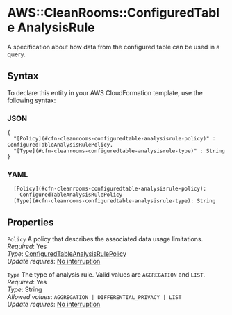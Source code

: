 # AWS::CleanRooms::ConfiguredTable AnalysisRule<a name="aws-properties-cleanrooms-configuredtable-analysisrule"></a>

A specification about how data from the configured table can be used in a query\.

## Syntax<a name="aws-properties-cleanrooms-configuredtable-analysisrule-syntax"></a>

To declare this entity in your AWS CloudFormation template, use the following syntax:

### JSON<a name="aws-properties-cleanrooms-configuredtable-analysisrule-syntax.json"></a>

```
{
  "[Policy](#cfn-cleanrooms-configuredtable-analysisrule-policy)" : ConfiguredTableAnalysisRulePolicy,
  "[Type](#cfn-cleanrooms-configuredtable-analysisrule-type)" : String
}
```

### YAML<a name="aws-properties-cleanrooms-configuredtable-analysisrule-syntax.yaml"></a>

```
  [Policy](#cfn-cleanrooms-configuredtable-analysisrule-policy): 
    ConfiguredTableAnalysisRulePolicy
  [Type](#cfn-cleanrooms-configuredtable-analysisrule-type): String
```

## Properties<a name="aws-properties-cleanrooms-configuredtable-analysisrule-properties"></a>

`Policy`  <a name="cfn-cleanrooms-configuredtable-analysisrule-policy"></a>
A policy that describes the associated data usage limitations\.  
*Required*: Yes  
*Type*: [ConfiguredTableAnalysisRulePolicy](aws-properties-cleanrooms-configuredtable-configuredtableanalysisrulepolicy.md)  
*Update requires*: [No interruption](https://docs.aws.amazon.com/AWSCloudFormation/latest/UserGuide/using-cfn-updating-stacks-update-behaviors.html#update-no-interrupt)

`Type`  <a name="cfn-cleanrooms-configuredtable-analysisrule-type"></a>
The type of analysis rule\. Valid values are `AGGREGATION` and `LIST`\.  
*Required*: Yes  
*Type*: String  
*Allowed values*: `AGGREGATION | DIFFERENTIAL_PRIVACY | LIST`  
*Update requires*: [No interruption](https://docs.aws.amazon.com/AWSCloudFormation/latest/UserGuide/using-cfn-updating-stacks-update-behaviors.html#update-no-interrupt)